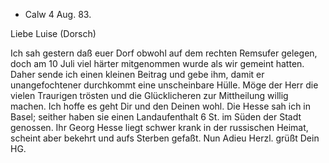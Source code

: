 + Calw 4 Aug. 83.

Liebe Luise (Dorsch)

Ich sah gestern daß euer Dorf obwohl auf dem rechten Remsufer gelegen, doch am 10 Juli viel härter mitgenommen wurde als wir gemeint hatten. Daher sende ich einen kleinen Beitrag und gebe ihm, damit er unangefochtener durchkommt eine unscheinbare Hülle. Möge der Herr die vielen Traurigen trösten und die Glücklicheren zur Mittheilung willig machen. Ich hoffe es geht Dir und den Deinen wohl. Die Hesse sah ich in Basel; seither haben sie einen Landaufenthalt 6 St. im Süden der Stadt genossen. Ihr Georg Hesse liegt schwer krank in der russischen Heimat, scheint aber bekehrt und aufs Sterben gefaßt. Nun Adieu
 Herzl. grüßt
 Dein HG.
